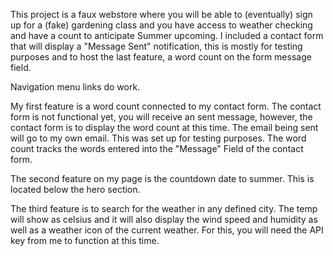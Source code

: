 This project is a faux webstore where you will be able to (eventually) sign up for a (fake) gardening class and you have access to weather checking and have a count to anticipate Summer upcoming. I included a contact form that will display a "Message Sent" notification, this is mostly for testing purposes and to host the last feature, a word count on the form message field. 



Navigation menu links do work.

My first feature is a word count connected to my contact form. The contact form is not functional yet, you will receive an sent message, however, the contact form is to display the word count at this time. The email being sent will go to my own email. This was set up for testing purposes. The word count tracks the words entered into the "Message" Field of the contact form. 


The second feature on my page is the countdown date to summer. This is located below the hero section.


The third feature is to search for the weather in any defined city. The temp will show as celsius and it will also display the wind speed and humidity as well as a weather icon of the current weather. For this, you will need the API key from me to function at this time. 







